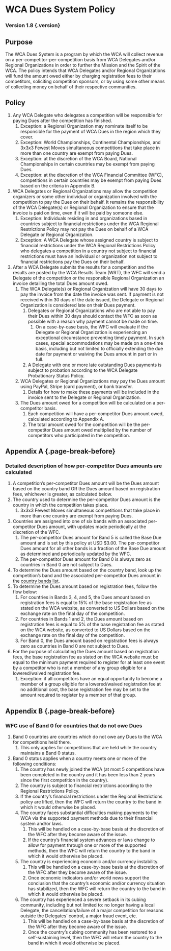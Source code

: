 # WCA Dues System Policy

### Version 1.8 {.version}

## Purpose
The WCA Dues System is a program by which the WCA will collect revenue on a per-competitor-per-competition basis from WCA Delegates and/or Regional Organizations in order to further the Mission and the Spirit of the WCA. The policy intends that WCA Delegates and/or Regional Organizations will fund the amount owed either by charging registration fees to their competitors, soliciting competition sponsors, or by using some other means of collecting money on behalf of their respective communities.

## Policy
1. Any WCA Delegate who delegates a competition will be responsible for paying Dues after the competition has finished.
   1. Exception: a Regional Organization may nominate itself to be responsible for the payment of WCA Dues in the region which they cover.
   2. Exception: World Championships, Continental Championships, and 3x3x3 Fewest Moves simultaneous competitions that take place in more than one country are exempt from paying Dues.
   3. Exception: at the discretion of the WCA Board, National Championships in certain countries may be exempt from paying Dues.
   4. Exception: at the discretion of the WCA Financial Committee (WFC), competitions in certain countries may be exempt from paying Dues based on the criteria in Appendix B.
2. WCA Delegates or Regional Organizations may allow the competition organizers or some other individual or organization involved with the competition to pay the Dues on their behalf. It remains the responsibility of the WCA Delegate(s) or Regional Organization to ensure that the invoice is paid on time, even if it will be paid by someone else.
   1. Exception: Individuals residing in and organizations based in countries subject to financial restrictions under the WCA Regional Restrictions Policy may not pay the Dues on behalf of a WCA Delegate or Regional Organization.
   2. Exception: A WCA Delegate whose assigned country is subject to financial restrictions under the WCA Regional Restrictions Policy who delegates a competition in a country not subject to financial restrictions must have an individual or organization not subject to financial restrictions pay the Dues on their behalf.
3. After a WCA Delegate submits the results for a competition and the results are posted by the WCA Results Team (WRT), the WFC will send a Delegate of the competition or the responsible Regional Organization an invoice detailing the total Dues amount owed.
   1. The WCA Delegate(s) or Regional Organization will have 30 days to pay the invoice from the date the invoice was sent. If payment is not received within 30 days of the date issued, the Delegate or Regional Organization is considered late on their Dues payment.
      1. Delegates or Regional Organizations who are not able to pay their Dues within 30 days should contact the WFC as soon as possible with a reason why payment cannot be made on time.
         1. On a case-by-case basis, the WFC will evaluate if the Delegate or Regional Organization is experiencing an exceptional circumstance preventing timely payment. In such cases, special accommodations may be made on a one-time basis, including but not limited to officially extending the due date for payment or waiving the Dues amount in part or in full.
      2. A Delegate with one or more late outstanding Dues payments is subject to probation according to the WCA Delegate Probationary Status Policy.
   2. WCA Delegates or Regional Organizations may pay the Dues amount using PayPal, Stripe (card payment), or bank transfer.
      1. Details for how to make these payments will be included in the invoice sent to the Delegate or Regional Organization.
   3. The Dues amount owed for a competition will be calculated on a per-competitor basis.
      1. Each competition will have a per-competitor Dues amount owed, calculated according to Appendix A.
      2. The total amount owed for the competition will be the per-competitor Dues amount owed multiplied by the number of competitors who participated in the competition.

## Appendix A {.page-break-before}
### Detailed description of how per-competitor Dues amounts are calculated
1. A competition’s per-competitor Dues amount will be the Dues amount based on the country band OR the Dues amount based on registration fees, whichever is greater, as calculated below.
2. The country used to determine the per-competitor Dues amount is the country in which the competition takes place.
   1. 3x3x3 Fewest Moves simultaneous competitions that take place in more than one country are exempt from paying Dues.
3. Countries are assigned into one of six bands with an associated per-competitor Dues amount, with updates made periodically at the discretion of the WFC.
   1. The per-competitor Dues amount for Band 5 is called the Base Due amount and is set by this policy at USD $3.00. The per-competitor Dues amount for all other bands is a fraction of the Base Due amount as determined and periodically updated by the WFC.
     1. The per-competitor Dues amount for Band 0 is always zero as countries in Band 0 are not subject to Dues.
4. To determine the Dues amount based on the country band, look up the competition’s band and the associated per-competitor Dues amount in the [country bands list](https://www.worldcubeassociation.org/wfc/country-bands).
5. To determine the Dues amount based on registration fees, follow the flow below:
   1. For countries in Bands 3, 4, and 5, the Dues amount based on registration fees is equal to 15% of the base registration fee as stated on the WCA website, as converted to US Dollars based on the exchange rate on the final day of the competition.
   2. For countries in Bands 1 and 2, the Dues amount based on registration fees is equal to 5% of the base registration fee as stated on the WCA website, as converted to US Dollars based on the exchange rate on the final day of the competition.
   3. For Band 0, the Dues amount based on registration fees is always zero as countries in Band 0 are not subject to Dues.
6. For the purpose of calculating the Dues amount based on registration fees, the base registration fee as stated on the WCA website must be equal to the minimum payment required to register for at least one event by a competitor who is not a member of any group eligible for a lowered/waived registration fee.
   1. Exception: if all competitors have an equal opportunity to become a member of a group eligible for a lowered/waived registration fee at no additional cost, the base registration fee may be set to the amount required to register by a member of that group.

## Appendix B {.page-break-before}
### WFC use of Band 0 for countries that do not owe Dues
1. Band 0 countries are countries which do not owe any Dues to the WCA for competitions held there.
   1. This only applies for competitions that are held while the country maintains a Band 0 status.
2. Band 0 status applies when a country meets one or more of the following conditions:
   1. The country has newly joined the WCA (at most 5 competitions have been completed in the country and it has been less than 2 years since the first competition in the country).
   2. The country is subject to financial restrictions according to the Regional Restrictions Policy.
     1. If the country’s financial restrictions under the Regional Restrictions policy are lifted, then the WFC will return the country to the band in which it would otherwise be placed.
   3. The country faces substantial difficulties making payments to the WCA via the supported payment methods due to their financial system and/or laws.
      1. This will be handled on a case-by-base basis at the discretion of the WFC after they become aware of the issue.
      2. If the country’s financial system advances or laws change to allow for payment through one or more of the supported methods, then the WFC will return the country to the band in which it would otherwise be placed.
   4. The country is experiencing economic and/or currency instability.
      1. This will be handled on a case-by-base basis at the discretion of the WFC after they become aware of the issue.
      2. Once economic indicators and/or world news support the conclusion that the country’s economic and/or currency situation has stabilized, then the WFC will return the country to the band in which it would otherwise be placed.
   5. The country has experienced a severe setback in its cubing community, including but not limited to: no longer having a local Delegate, the cancellation/failure of a major competition for reasons outside the Delegates’ control, a major fraud event, etc.
      1. This will be handled on a case-by-base basis at the discretion of the WFC after they become aware of the issue.
      2. Once the country’s cubing community has been restored to a self-sustaining level, then the WFC will return the country to the band in which it would otherwise be placed.
